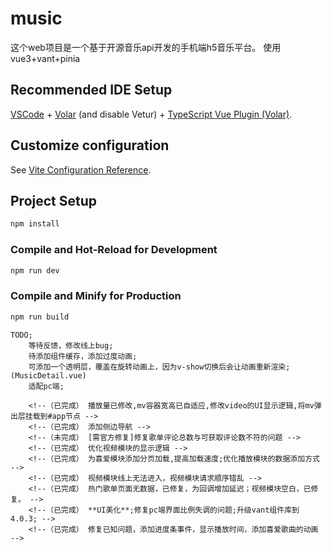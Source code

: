 <!--
 * @Author: peso12345 157223121@qq.com
 * @Date: 2022-11-15 21:46:36
 * @LastEditors: peso12345 157223121@qq.com
<<<<<<< HEAD
 * @LastEditTime: 2022-12-18 02:49:34
=======
 * @LastEditTime: 2022-12-17 02:59:37
>>>>>>> parent of 8644a61 (修复已知问题)
 * @FilePath: \gitclone\README.md
 * @Description: 音乐
-->
# music

这个web项目是一个基于开源音乐api开发的手机端h5音乐平台。
使用vue3+vant+pinia

## Recommended IDE Setup

[VSCode](https://code.visualstudio.com/) + [Volar](https://marketplace.visualstudio.com/items?itemName=Vue.volar) (and disable Vetur) + [TypeScript Vue Plugin (Volar)](https://marketplace.visualstudio.com/items?itemName=Vue.vscode-typescript-vue-plugin).

## Customize configuration

See [Vite Configuration Reference](https://vitejs.dev/config/).

## Project Setup

```sh
npm install
```

### Compile and Hot-Reload for Development

```sh
npm run dev
```

### Compile and Minify for Production

```sh
npm run build
```
```
TODO;
    等待反馈，修改线上bug;
    待添加组件缓存，添加过度动画;
    可添加一个透明层，覆盖在旋转动画上，因为v-show切换后会让动画重新渲染;(MusicDetail.vue)
    适配pc端;
```
```
    <!--（已完成） 播放量已修改,mv容器宽高已自适应,修改video的UI显示逻辑,将mv弹出层挂载到#app节点 -->
    <!--（已完成） 添加侧边导航 -->
    <!--（未完成） [需官方修复]修复歌单评论总数与可获取评论数不符的问题 -->
    <!--（已完成） 优化视频模块的显示逻辑 -->
    <!--（已完成） 为喜爱模块添加分页加载,提高加载速度;优化播放模块的数据添加方式 -->
    <!--（已完成） 视频模块线上无法进入，视频模块请求顺序错乱 -->
    <!--（已完成） 热门歌单页面无数据，已修复，为回调增加延迟；视频模块空白，已修复。 -->
    <!--（已完成） **UI美化**;修复pc端界面比例失调的问题;升级vant组件库到4.0.3; -->
    <!--（已完成） 修复已知问题，添加进度条事件，显示播放时间，添加喜爱歌曲的动画 -->
```

